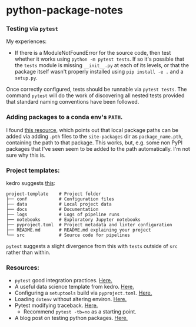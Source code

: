 # python-package-notes

### Testing via `pytest`
My experiences:
+ If there is a ModuleNotFoundError for the source code,
then test whether it works using `python -m pytest tests`.
If so it's possible that the `tests` module is missing `__init__.py`
at each of its levels, or that the package itself wasn't
properly installed using `pip install -e .` and a `setup.py`.

Once correctly configured, tests should be runnable via
`pytest tests`. The command `pytest` will do the work of
discovering all nested tests provided that standard naming
conventions have been followed.

### Adding packages to a conda env's `PATH`.

I found [this resource](https://towardsdatascience.com/python-and-the-module-search-path-e71ae7a7e65f), which
points out that local package paths can be added via adding `.pth` files to the `site-packages` dir as 
`package_name.pth`, containing the path to that package. This works, but, e.g. some non PyPI packages that 
I've seen seem to be added to the path automatically. I'm not sure why this is.

### Project templates:

kedro suggests [this](https://docs.kedro.org/en/stable/kedro_project_setup/starters.html):

```
project-template    # Project folder
├── conf            # Configuration files
├── data            # Local project data
├── docs            # Documentation
├── logs            # Logs of pipeline runs
├── notebooks       # Exploratory Jupyter notebooks 
├── pyproject.toml  # Project metadata and linter configuration
├── README.md       # README.md explaining your project
└── src             # Source code for pipelines
```

`pytest` suggests a slight divergence from this with `tests` outside of `src` rather than within. 

### Resources:

+ `pytest` good integration practices. [Here.](https://pytest.org/en/7.4.x/explanation/goodpractices.html)
+ A useful data science template from kedro. [Here.](https://docs.kedro.org/en/stable/get_started/kedro_concepts.html#kedro-project-directory-structure)
+ Configuring a `setuptools` build via `pyproject.toml`. [Here.](https://setuptools.pypa.io/en/latest/userguide/pyproject_config.html)
+ Loading `dotenv` without altering environ. [Here.](https://pypi.org/project/python-dotenv/)
+ Pytest modifying traceback. [Here.](https://docs.pytest.org/en/7.1.x/how-to/output.html)
  + Recommend `pytest -tb=no` as a starting point.
+ A blog post on testing python packages. [Here.](https://hynek.me/articles/testing-packaging/) 

